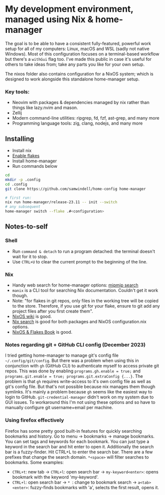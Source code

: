 # My development environment, managed using Nix & home-manager
The goal is to be able to have a consistent fully-featured, powerful work setup for all of my computers: Linux, macOS and WSL (sadly not native Windows). Most of this configuration focuses on a terminal-based workflow but there's a `withGui` flag too. I've made this public in case it's useful for others to take ideas from; take any parts you like for your own setup.

The nixos folder also contains configuration for a NixOS system; which is designed to work alongside this standalone home-manager setup.

### Key tools:
- Neovim with packages & dependencies managed by nix rather than things like lazy.nvim and mason.
- Zellij
- Modern command-line utilities: ripgrep, fd, fzf, ast-grep, and many more
- Programming language tools: zig, clang, nodejs, and many more

## Installing
- Install nix
- [Enable flakes](https://nixos.wiki/wiki/Flakes)
- Install home-manager
- Run commands below

```bash
cd
mkdir -p .config
cd .config
git clone https://github.com/samwindell/home-config home-manager

# first run:
nix run home-manager/release-23.11 -- init --switch
# any subsequent
home-manager switch --flake .#<configuration>
```

## Notes-to-self
### Shell
- Run `command & detach` to run a program detached: the terminal doesn't wait for it to stop.
- Use `CTRL+U` to clear the current prompt to the beginning of the line.
### Nix
- Handy web search for home-manager options: [mipmip search](https://mipmip.github.io/home-manager-option-search/)
- `manix` is a CLI tool for searching Nix documentation. Couldn't get it work though.
- Note: "for flakes in git repos, only files in the working tree will be copied to the store. Therefore, if you use git for your flake, ensure to git add any project files after you first create them".
- [NixOS wiki](https://nixos.wiki/wiki/Main_Page) is good.
- [Nix search](https://search.nixos.org/packages) is good for both packages and NixOS configuration.nix options.
- [NixOS & Flakes Book](https://nixos-and-flakes.thiscute.world/) is good.

### Notes regarding git + GitHub CLI config (December 2023)
I tried getting home-manager to manage git's config file `~/.config/git/config`. But there was a problem when using this in conjunction with `gh` (GitHub CLI) to authenticate myself to access private git repos. This was done by enabling `programs.gh.enable = true;` and `programs.git.enable = true; programs.git.extraConfig {...}`. The problem is that `gh` requires write-access to it's own config file as well as git's config file. But that's not possible because nix manages them though symlinks. It's mainly a problem because `gh` seems like the easiest way to login to GitHub. `git-credential-manager` didn't work on my system due to GUI issues. To workaround this I'm not using these options and so have to manually configure git username+email per machine.

### Using firefox effectively
Firefox has some pretty good built-in features for quickly searching bookmarks and history. Go to menu -> bookmarks -> manage bookmarks. You can set tags and keywords for each bookmark. You can just type a keyword in the search bar and hit enter to open it. Additionally the search bar is a fuzzy-finder. Hit CTRL+L to enter the search bar. There are a few prefixes that change the search domain. `*<space>` will filter searches to bookmarks. Some examples:
- `CTRL+t`: new tab -> `CTRL+l`: open search bar -> `my-keyword<enter>`: opens bookmark with the keyword 'my-keyword'.
- `CTRL+l`: open search bar -> `* `: change to bookmark search -> `a<tab><enter>`: fuzzy-finds bookmarks with 'a', selects the first result, opens it.

